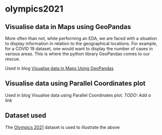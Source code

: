 # olympics2021

## Visualise data in Maps using GeoPandas 
More often than not, while performing an EDA, we are faced with a situation to display information in relation to the geographical locations. For example, for a COVID 19 dataset, one would want to display the number of cases in various areas. This is where the python library GeoPandas comes to our rescue. 

Used in blog [Visualise data in Maps Using GeoPandas](https://www.analyticsvidhya.com/blog/2021/09/how-to-visualise-data-in-maps-using-geopandas/)

## Visualise data using Parallel Coordinates plot

Used in blog Visualise data using Parallel Coordinates plot. *TODO: Add a link*

## Dataset used
The [Olympics 2021](https://www.kaggle.com/arjunprasadsarkhel/2021-olympics-in-tokyo) dataset is used to illustrate the above
